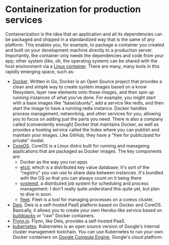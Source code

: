 # Containerization for production services

<span class="drop fa fa-th-large fa-5x pull-left fa-border"></span>

Containerization is the idea that an application and all its dependencies can be packaged and shipped in a standardized way that is the same of any platform.  This enables you, for example, to package a container you created and built on your development machine directly to a production server.  Importantly, the container only needs the dependencies and code from your app; other system (like, oh, the operating system) can be shared with the host environment via a [Linux container](https://linuxcontainers.org/).  There are many, many tools in this rapidly emerging space, such as:

* [Docker](http://www.docker.com).  Written in Go, Docker is an Open Source project that provides a clean and simple way to create system images based on a know filesystem, layer new elements onto those images, and then spin up running instances of what you've done.  For example, you might start with a base images like "base/ubuntu", add a service like redis, and then start the image to have a running redis instance.  Docker handles process management, networking, and other services for you, allowing you to focus on adding just the parts you need.  There is also a company called (conveniently enough) Docker that maintains Docker, as well as provides a hosting service called the Index where you can publish and maintain your images.  Like GitHub, they have a "free for public/paid for private" model.
* [CoreOS](https://coreos.com/).  CoreOS is a Linux distro built for running and manageing applications that are packaged as Docker images.  The key components are:
   * Docker as the way you run apps
   * [etcd](https://github.com/coreos/etcd), which is a distributed key value database; it's sort of the "registry" you can use to share data between instances.  It's bundled with the OS so that you can always count on it being there
   * [systemd](http://coreos.com/using-coreos/systemd/), a distributed job system for scheduling and process management.  I don't really quite understand this quite yet, but plan to dive in soon.
   * [fleet](http://coreos.com/docs/launching-containers/launching/launching-containers-fleet/).  Fleet is a tool for managing processes on a coreos cluster.
* [Deis](http://deis.io/).  Deis is a self-hosted PaaS platform based on Docker and CoreOS.  Basically, it allows you to create your own Heroku-like service based on [buildpacks](https://devcenter.heroku.com/articles/buildpacks) or "raw" Docker containers.
* [Flynn.io](https://flynn.io/).  Flynn, like Deis, provides a self-hosted PaaS.  
* [kubernetes](https://github.com/GoogleCloudPlatform/kubernetes).  Kubernetes is an open source version of Google's internal cluster management toolchain.  You can use Kubernetes to run your own Docker containers on [Google Compute Engine](https://cloud.google.com/products/compute-engine/), Google's cloud platform.